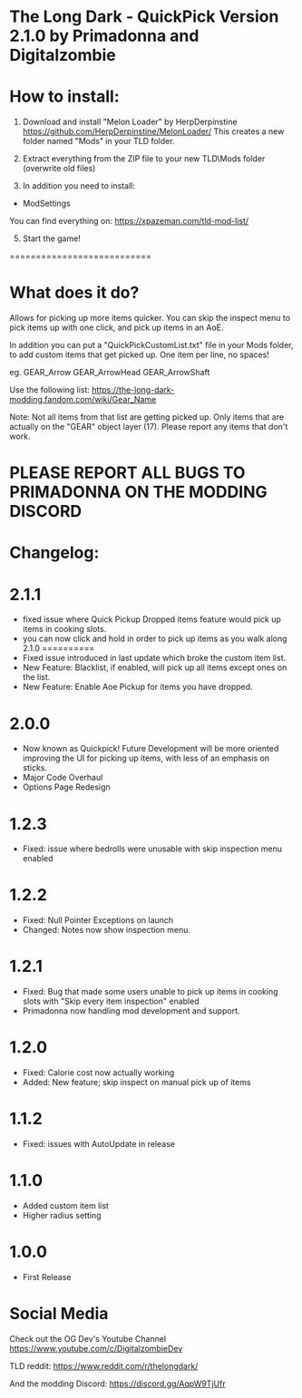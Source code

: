 The Long Dark - QuickPick Version 2.1.0 by Primadonna and Digitalzombie
===========================================================

How to install:
===============
1. Download and install "Melon Loader" by HerpDerpinstine
https://github.com/HerpDerpinstine/MelonLoader/
This creates a new folder named "Mods" in your TLD folder.

2. Extract everything from the ZIP file to your new TLD\Mods folder (overwrite old files)

3. In addition you need to install:
- ModSettings

You can find everything on: https://xpazeman.com/tld-mod-list/

5. Start the game! 

===========================

What does it do?
=================

Allows for picking up more items quicker. You can skip the inspect menu to pick items up with one click, and pick up items in an AoE.

In addition you can put a "QuickPickCustomList.txt" file in your Mods folder,
to add custom items that get picked up. One item per line, no spaces!

eg.
GEAR_Arrow
GEAR_ArrowHead
GEAR_ArrowShaft

Use the following list:
https://the-long-dark-modding.fandom.com/wiki/Gear_Name

Note: 
Not all items from that list are getting picked up. Only items that are actually on the "GEAR" object layer (17).
Please report any items that don't work.

PLEASE REPORT ALL BUGS TO PRIMADONNA ON THE MODDING DISCORD
===========================================================

Changelog:
==========
2.1.1
==========
 - fixed issue where Quick Pickup Dropped items feature would pick up items in cooking slots.
 - you can now click and hold in order to pick up items as you walk along
2.1.0
==========
- Fixed issue introduced in last update which broke the custom item list.
- New Feature: Blacklist, if enabled, will pick up all items except ones on the list.
- New Feature: Enable Aoe Pickup for items you have dropped.

2.0.0
==========
- Now known as Quickpick! Future Development will be more oriented improving the UI for picking up items, with less of an emphasis on sticks.
- Major Code Overhaul
- Options Page Redesign

1.2.3
==========
- Fixed: issue where bedrolls were unusable with skip inspection menu enabled

1.2.2
==========
- Fixed: Null Pointer Exceptions on launch
- Changed: Notes now show inspection menu.

1.2.1
==========
- Fixed: Bug that made some users unable to pick up items in cooking slots with "Skip every item inspection" enabled
- Primadonna now handling mod development and support.

1.2.0	
==========
- Fixed: Calorie cost now actually working	
- Added: New feature; skip inspect on manual pick up of items

1.1.2
==========
- Fixed: issues with AutoUpdate in release

1.1.0
==========
- Added custom item list
- Higher radius setting

1.0.0
==========
- First Release


Social Media
==========
Check out the OG Dev's Youtube Channel
https://www.youtube.com/c/DigitalzombieDev

TLD reddit:
https://www.reddit.com/r/thelongdark/

And the modding Discord:
https://discord.gg/AqpW9TjUfr
